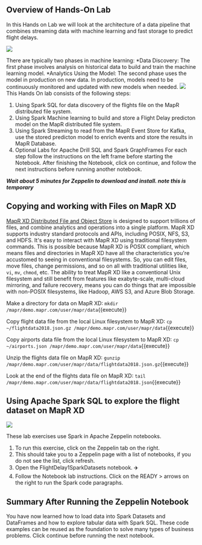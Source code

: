 
## Overview of Hands-On Lab
In this Hands on Lab we will look at the architecture of a data pipeline  that combines streaming data with machine learning and fast storage to predict flight delays. 

<img src="https://github.com/mapr-demos/katacoda-scenarios/raw/master/spark_flight_delays/assets/flightusecase.png?raw=true width=400 height=400 ">

There are typically two phases in machine learning:
*Data Discovery: The first phase involves analysis on historical data to build and train the machine learning model.
*Analytics Using the Model: The second phase uses the model in production on new data.
In production, models need to be continuously monitored and updated with new models when needed.
<img src="https://github.com/mapr-demos/katacoda-scenarios/raw/master/spark_flight_delays/assets/TypicalMLphases.png?raw=true width=400 height=400">
This Hands On lab consists of the following steps:
1. Using Spark SQL for data discovery of the flights file on the MapR distributed file system. 
2. Using Spark Machine learning to build and store a Flight Delay predicton model on the MapR distributed file system.
3. Using Spark Streaming to read from the MapR Event Store for Kafka, use the stored predicton model to enrich events and store the results in MapR Database.
4. Optional Labs for Apache Drill SQL and Spark GraphFrames
For each step follow the instructions on the left frame before starting the Notebook. After finishing the Notebook, click on continue, and follow the next instructions before running another notebook. 

***Wait about 5 minutes for Zeppelin to download and install. note this is temporary***

## Copying and working with Files on MapR XD
[MapR XD Distributed File and Object Store](https://mapr.com/products/mapr-xd/) is designed to support trillions of files, and combine analytics and operations into a single platform. MapR XD supports industry standard protocols and APIs, including POSIX, NFS, S3, and HDFS. 
It's easy to interact with MapR XD using traditional filesystem commands. This is possible because MapR XD is POSIX compliant, which means files and directories in MapR XD have all the characteristics you're accustomed to seeing in conventional filesystems. So, you can edit files, move files, change permissions, and so on all with traditional utilities like, `vi`, `mv`, `chmod`, etc. The ability to treat MapR XD like a conventional Unix filesystem and still benefit from features like exabyte-scale, multi-cloud mirroring, and failure recovery, means you can do things that are impossible with non-POSIX filesystems, like Hadoop, AWS S3, and Azure Blob Storage. 

Make a directory for data on MapR XD: `mkdir /mapr/demo.mapr.com/user/mapr/data`{{execute}}

Copy flight data file from the local Linux filesystem to MapR XD: `cp ~/flightdata2018.json.gz /mapr/demo.mapr.com/user/mapr/data`{{execute}}

Copy airports data file from the local Linux filesystem to MapR XD: `cp ~/airports.json /mapr/demo.mapr.com/user/mapr/data`{{execute}}

Unzip the flights data file on MapR XD:
`gunzip /mapr/demo.mapr.com/user/mapr/data/flightdata2018.json.gz`{{execute}}

Look at the end of the flights data file on MapR XD:
`tail /mapr/demo.mapr.com/user/mapr/data/flightdata2018.json`{{execute}}

## Using Apache Spark SQL to explore the flight dataset on MapR XD

<img src="https://github.com/mapr-demos/katacoda-scenarios/raw/master/spark_flight_delays/assets/LoadData-Frame.png?raw=true width=500 height=500 ">

These lab exercises use Spark in Apache Zeppelin notebooks.
1. To run this exercise, click on the Zeppelin tab on the right.
2. This should take you to a Zeppelin page with a list of notebooks, if you do not see the list, click refresh.
3. Open the FlightDelay1SparkDatasets notebook. ✈️
4. Follow the Notebook lab instructions. Click on the READY > arrows on the right to run the Spark code paragraphs. 

## Summary After Running the Zeppelin Notebook
You have now learned how to load data into Spark Datasets and DataFrames and how to explore tabular data with Spark SQL. These code examples can be reused as the foundation to solve many types of business problems. 
Click continue before running the next notebook.



